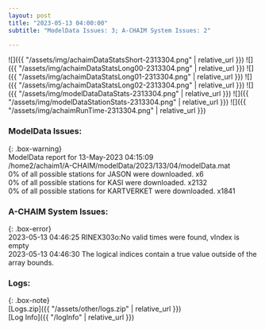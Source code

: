 ```yaml
---
layout: post
title: "2023-05-13 04:00:00"
subtitle: "ModelData Issues: 3; A-CHAIM System Issues: 2"

---
```


![]({{ "/assets/img/achaimDataStatsShort-2313304.png" | relative_url }})
![]({{ "/assets/img/achaimDataStatsLong00-2313304.png" | relative_url }})
![]({{ "/assets/img/achaimDataStatsLong01-2313304.png" | relative_url }})
![]({{ "/assets/img/achaimDataStatsLong02-2313304.png" | relative_url }})
![]({{ "/assets/img/modelDataDataStats-2313304.png" | relative_url }})
![]({{ "/assets/img/modelDataStationStats-2313304.png" | relative_url }})
![]({{ "/assets/img/achaimRunTime-2313304.png" | relative_url }})


### ModelData Issues:  
  
{: .box-warning}  
 ModelData report for 13-May-2023 04:15:09   
 /home2/achaim1/A-CHAIM/modelData/2023/133/04/modelData.mat   
 0% of all possible stations for JASON were downloaded. x6   
 0% of all possible stations for KASI were downloaded. x2132   
 0% of all possible stations for KARTVERKET were downloaded. x1841   
  
### A-CHAIM System Issues:  
  
{: .box-error}  
2023-05-13 04:46:25 RINEX303o:No valid times were found, vIndex is empty  
2023-05-13 04:46:30 The logical indices contain a true value outside of the array bounds.  

### Logs:  
  
{: .box-note}  
[Logs.zip]({{ "/assets/other/logs.zip" | relative_url }})  
[Log Info]({{ "/logInfo" | relative_url }})  
